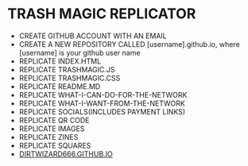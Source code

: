 # TRASH MAGIC REPLICATOR

 - CREATE GITHUB ACCOUNT WITH AN EMAIL
 - CREATE A NEW REPOSITORY CALLED [username].github.io, where [username] is your github user name
 - REPLICATE INDEX.HTML
 - REPLICATE TRASHMAGIC.JS
 - REPLICATE TRASHMAGIC.CSS
 - REPLICATE README.MD
 - REPLICATE WHAT-I-CAN-DO-FOR-THE-NETWORK
 - REPLICATE WHAT-I-WANT-FROM-THE-NETWORK
 - REPLICATE SOCIALS(INCLUDES PAYMENT LINKS)
 - REPLICATE QR CODE
 - REPLICATE IMAGES
 - REPLICATE ZINES
 - REPLICATE SQUARES
 - [DIRTWIZARD666.GITHUB.IO](https://dirtwizard666.github.io)
